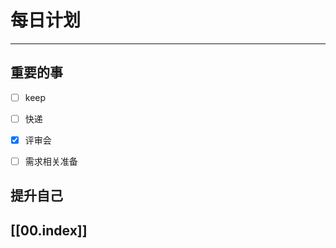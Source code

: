 
# 每日计划
---
## 重要的事

- [ ]  keep
- [ ]  快递
- [x]  评审会
- [ ] 需求相关准备



## 提升自己

  



## [[00.index]]










